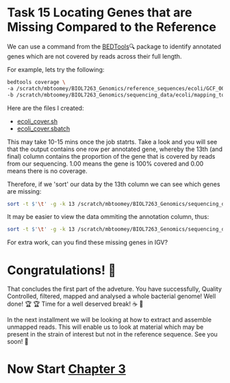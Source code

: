 # Task 15 Locating Genes that are Missing Compared to the Reference
We can use a command from the [BEDTools](http://bedtools.readthedocs.org/en/latest/):mag: package to identify annotated genes which are not covered by reads across their full length.

For example, lets try the following:
```bash
bedtools coverage \
-a /scratch/mbtoomey/BIOL7263_Genomics/reference_sequences/ecoli/GCF_000005845.2_ASM584v2_genomic.gff \
-b /scratch/mbtoomey/BIOL7263_Genomics/sequencing_data/ecoli/mapping_to_reference/ecoli_mapped_namesort_fixmate_sort_markdup.bam > /scratch/mbtoomey/BIOL7263_Genomics/sequencing_data/ecoli/mapping_to_reference/gene_coverage.txt
```

Here are the files I created: 
* [ecoli_cover.sh](https://github.com/mbtoomey/genomics_adventure/blob/release/scripts/ecoli_cover.sh)
* [ecoli_cover.sbatch](https://github.com/mbtoomey/genomics_adventure/blob/release/scripts/ecoli_cover.sbatch)

This may take 10-15 mins once the job statrts. Take a look and you will see that the output contains one row per annotated gene, whereby the 13th (and final) column contains the proportion of the gene that is covered by reads from our sequencing. 1.00 means the gene is 100% covered and 0.00 means there is no coverage. 

Therefore, if we 'sort' our data by the 13th column we can see which genes are missing:
```bash
sort -t $'\t' -g -k 13 /scratch/mbtoomey/BIOL7263_Genomics/sequencing_data/ecoli/mapping_to_reference/gene_coverage.txt | less -S
```

It may be easier to view the data ommiting the annotation column, thus:

```bash
sort -t $'\t' -g -k 13 /scratch/mbtoomey/BIOL7263_Genomics/sequencing_data/ecoli/mapping_to_reference/gene_coverage.txt | cut -f1-8,10-13 | less -S
```

For extra work, can you find these missing genes in IGV?

# Congratulations! :tada:
That concludes the first part of the adveture. You have successfully, Quality Controlled, filtered, mapped and analysed a whole bacterial genome! Well done! :trophy: :trophy: Time for a well deserved break! :coffee: :cookie:

In the next installment we will be looking at how to extract and assemble unmapped reads. This will enable us to look at material which may be present in the strain of interest but not in the reference sequence. See you soon! :wave:

# Now Start [Chapter 3](https://github.com/guyleonard/genomics_adventure/blob/release/chapter_3/task_3.md)

